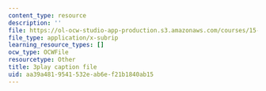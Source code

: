```yaml
---
content_type: resource
description: ''
file: https://ol-ocw-studio-app-production.s3.amazonaws.com/courses/15-031j-energy-decisions-markets-and-policies-spring-2012/aa39a4819541532eab6ef21b1840ab15_dZtcXCwIFw.vtt
file_type: application/x-subrip
learning_resource_types: []
ocw_type: OCWFile
resourcetype: Other
title: 3play caption file
uid: aa39a481-9541-532e-ab6e-f21b1840ab15
---
```

